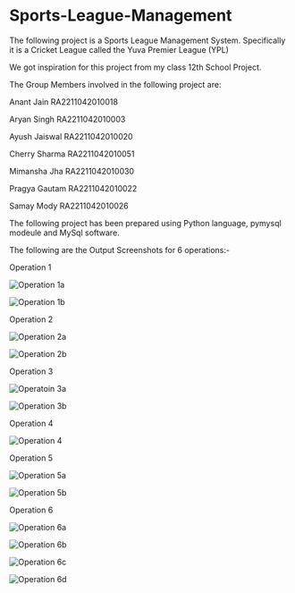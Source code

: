 # Sports-League-Management

The following project is a Sports League Management System. Specifically it is a Cricket League called the Yuva Premier League (YPL)

We got inspiration for this project from my class 12th School Project.

The Group Members involved in the following project are:

Anant Jain RA2211042010018

Aryan Singh RA2211042010003

Ayush Jaiswal RA2211042010020

Cherry Sharma RA2211042010051

Mimansha Jha RA2211042010030

Pragya Gautam RA2211042010022

Samay Mody RA2211042010026 


The following project has been prepared using Python language, pymysql modeule and MySql software.

The following are the Output Screenshots for 6 operations:-

Operation 1

![Operation 1a](https://user-images.githubusercontent.com/90244866/206827775-56fb612f-19c4-4945-8ba7-3bb1d0d52ad3.jpg)

![Operation 1b](https://user-images.githubusercontent.com/90244866/206827797-1d2a1e64-689b-4718-b4ff-f65b7938acc8.jpg)


Operation 2

![Operation 2a](https://user-images.githubusercontent.com/90244866/206827805-b4ed056d-b2a1-4e55-aaeb-489e745d5def.jpg)

![Operation 2b](https://user-images.githubusercontent.com/90244866/206827808-8aa22bc7-6870-4213-8ce6-67af82b515da.jpg)


Operation 3

![Operatoin 3a](https://user-images.githubusercontent.com/90244866/206827811-86f51a42-7005-43a5-9c77-bd93145e1149.jpg)

![Operation 3b](https://user-images.githubusercontent.com/90244866/206827813-7322c518-624c-4e88-b425-4166506e349c.jpg)


Operation 4

![Operation 4](https://user-images.githubusercontent.com/90244866/206827823-169f8ee2-790d-4b8d-9370-94103d3a48c7.jpg)


Operation 5

![Operation 5a](https://user-images.githubusercontent.com/90244866/206827833-adb4b544-feff-481d-be74-90fb4bf08fc7.jpg)

![Operation 5b](https://user-images.githubusercontent.com/90244866/206827836-c3dda671-1977-43e6-976d-904b636378ff.jpg)


Operation 6

![Operation 6a](https://user-images.githubusercontent.com/90244866/206827841-5aab4a7b-51c5-41c8-a52e-21e5f6664cbc.jpg)

![Operation 6b](https://user-images.githubusercontent.com/90244866/206827848-f581ee8c-b2df-4e35-b696-e14b60524834.jpg)

![Operation 6c](https://user-images.githubusercontent.com/90244866/206827850-d97f7260-bda1-41e0-861a-f859b14f87ab.jpg)

![Operation 6d](https://user-images.githubusercontent.com/90244866/206827852-bb94f847-da54-4e65-a220-8d88e943e918.jpg)
